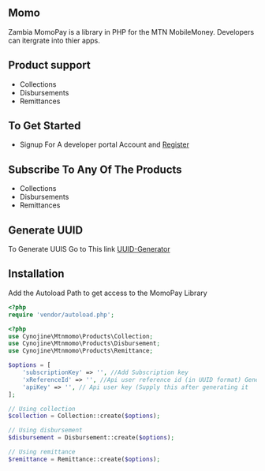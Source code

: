 ## Momo

Zambia MomoPay is a library in PHP for the MTN MobileMoney.  Developers can itergrate into thier apps.

## Product support

* Collections
* Disbursements
* Remittances

## To Get Started

* Signup For A developer portal Account and [Register](https://momodeveloper.mtn.com/)

## Subscribe To Any Of The Products
* Collections
* Disbursements
* Remittances

## Generate UUID
To Generate UUIS Go to This link [UUID-Generator](https://www.uuidgenerator.net/)

## Installation

Add the Autoload Path to get access to the MomoPay Library

```php
<?php
require 'vendor/autoload.php';
```
```php
<?php
use Cynojine\Mtnmomo\Products\Collection;
use Cynojine\Mtnmomo\Products\Disbursement;
use Cynojine\Mtnmomo\Products\Remittance;

$options = [
    'subscriptionKey' => '', //Add Subscription key
    'xReferenceId' => '', //Api user reference id (in UUID format) Generate your UUID https://www.uuidgenerator.net/
    'apiKey' => '', // Api user key (Supply this after generating it 
];

// Using collection
$collection = Collection::create($options);

// Using disbursement
$disbursement = Disbursement::create($options);

// Using remittance
$remittance = Remittance::create($options);

```